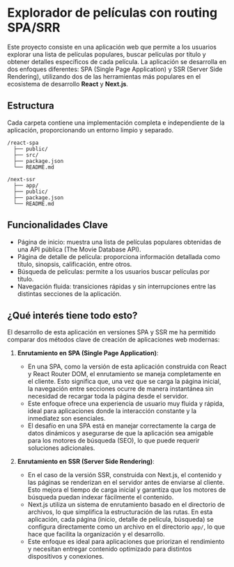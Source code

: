 # Explorador de películas con routing SPA/SRR

Este proyecto consiste en una aplicación web que permite a los usuarios explorar una lista de películas populares, buscar películas por título y obtener detalles específicos de cada película. La aplicación se desarrolla en dos enfoques diferentes: SPA (Single Page Application) y SSR (Server Side Rendering), utilizando dos de las herramientas más populares en el ecosistema de desarrollo **React** y **Next.js**.

## Estructura

Cada carpeta contiene una implementación completa e independiente de la aplicación, proporcionando un entorno limpio y separado.

```
/react-spa
  ├── public/
  ├── src/
  ├── package.json
  └── README.md

/next-ssr
  ├── app/
  ├── public/
  ├── package.json
  └── README.md
```

## Funcionalidades Clave

- Página de inicio: muestra una lista de películas populares obtenidas de una API pública (The Movie Database API).
- Página de detalle de película: proporciona información detallada como título, sinopsis, calificación, entre otros.
- Búsqueda de películas: permite a los usuarios buscar películas por título.
- Navegación fluida: transiciones rápidas y sin interrupciones entre las distintas secciones de la aplicación.


## ¿Qué interés tiene todo esto?

El desarrollo de esta aplicación en versiones SPA y SSR me ha permitido comparar dos métodos clave de creación de aplicaciones web modernas:

1. **Enrutamiento en SPA (Single Page Application)**:
   - En una SPA, como la versión de esta aplicación construida con React y React Router DOM, el enrutamiento se maneja completamente en el cliente. Esto significa que, una vez que se carga la página inicial, la navegación entre secciones ocurre de manera instantánea sin necesidad de recargar toda la página desde el servidor.
   - Este enfoque ofrece una experiencia de usuario muy fluida y rápida, ideal para aplicaciones donde la interacción constante y la inmediatez son esenciales.
   - El desafío en una SPA está en manejar correctamente la carga de datos dinámicos y asegurarse de que la aplicación sea amigable para los motores de búsqueda (SEO), lo que puede requerir soluciones adicionales.

2. **Enrutamiento en SSR (Server Side Rendering)**:
   - En el caso de la versión SSR, construida con Next.js, el contenido y las páginas se renderizan en el servidor antes de enviarse al cliente. Esto mejora el tiempo de carga inicial y garantiza que los motores de búsqueda puedan indexar fácilmente el contenido.
   - Next.js utiliza un sistema de enrutamiento basado en el directorio de archivos, lo que simplifica la estructuración de las rutas. En esta aplicación, cada página (inicio, detalle de película, búsqueda) se configura directamente como un archivo en el directorio `app/`, lo que hace que facilita la organización y el desarrollo.
   - Este enfoque es ideal para aplicaciones que priorizan el rendimiento y necesitan entregar contenido optimizado para distintos dispositivos y conexiones.
